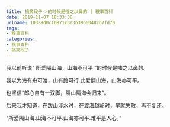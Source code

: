 ```yaml
---
title: 搞笑段子->的时候是嗤之以鼻的 | 糗事百科
date: 2019-11-07 18:33:38
urlname: 10389d0cf6871c3e3b3966048cb7fd70
tags: 
- 糗事百科
categories:
- 糗事百科
- 搞笑段子
---
```

我以前听说“ 所爱隔山海，山海不可平 ”的时候是嗤之以鼻的。

我以为海有舟可渡，山有路可行.此爱翻山海，山海亦可平。

也坚信“郎心自有一双脚，隔山隔海会归来”。

后来我才知道，在跋山涉水时，在渡海越岭时，早就失散，再不复还。

“所爱隔山海.山海不可平.山海亦可平.难平是人心。”


